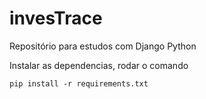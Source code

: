 # invesTrace
Repositório para estudos com Django Python

Instalar as dependencias, rodar o comando 
```
pip install -r requirements.txt
```
